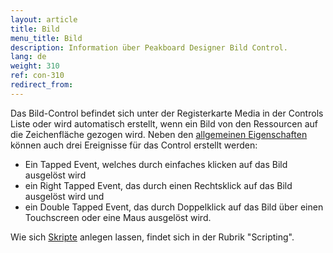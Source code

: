 ```yaml
---
layout: article
title: Bild
menu_title: Bild
description: Information über Peakboard Designer Bild Control.
lang: de
weight: 310
ref: con-310
redirect_from:
---
```


Das Bild-Control befindet sich unter der Registerkarte Media in der Controls Liste oder wird automatisch erstellt, wenn ein Bild von den Ressourcen auf die Zeichenfläche gezogen wird. 
Neben den [allgemeinen Eigenschaften](/controls/de-allgemeine-eigenschaften.html) können auch drei Ereignisse für das Control erstellt werden: 
* Ein Tapped Event, welches durch einfaches klicken auf das Bild ausgelöst wird 
* ein Right Tapped Event, das durch einen Rechtsklick auf das Bild ausgelöst wird und 
* ein Double Tapped Event, das durch Doppelklick auf das Bild über einen Touchscreen oder eine Maus ausgelöst wird.

Wie sich [Skripte](/scripting/de-script-engine.html) anlegen lassen, findet sich in der Rubrik "Scripting".